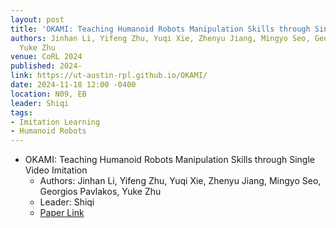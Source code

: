 ```yaml
---
layout: post
title: 'OKAMI: Teaching Humanoid Robots Manipulation Skills through Single Video Imitation'
authors: Jinhan Li, Yifeng Zhu, Yuqi Xie, Zhenyu Jiang, Mingyo Seo, Georgios Pavlakos,
  Yuke Zhu
venue: CoRL 2024
published: 2024-
link: https://ut-austin-rpl.github.io/OKAMI/
date: 2024-11-18 12:00 -0400
location: N09, EB
leader: Shiqi
tags:
- Imitation Learning
- Humanoid Robots
---
```

- OKAMI: Teaching Humanoid Robots Manipulation Skills through Single Video Imitation
    - Authors: Jinhan Li, Yifeng Zhu, Yuqi Xie, Zhenyu Jiang, Mingyo Seo, Georgios Pavlakos, Yuke Zhu
    - Leader: Shiqi
    - [Paper Link](https://ut-austin-rpl.github.io/OKAMI/)
